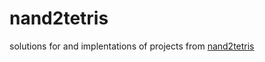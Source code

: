 # nand2tetris

solutions for and implentations of projects from [nand2tetris](https://www.nand2tetris.org)
